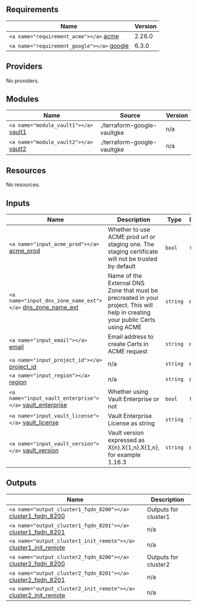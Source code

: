 ## Requirements

| Name                                                              | Version |
| ----------------------------------------------------------------- | ------- |
| `<a name="requirement_acme"></a>` [acme](#requirement\_acme)       | 2.26.0  |
| `<a name="requirement_google"></a>` [google](#requirement\_google) | 6.3.0   |

## Providers

No providers.

## Modules

| Name                                                    | Source                      | Version |
| ------------------------------------------------------- | --------------------------- | ------- |
| `<a name="module_vault1"></a>` [vault1](#module\_vault1) | ./terraform-google-vaultgke | n/a     |
| `<a name="module_vault2"></a>` [vault2](#module\_vault2) | ./terraform-google-vaultgke | n/a     |

## Resources

No resources.

## Inputs

| Name                                                                                         | Description                                                                                                                    | Type       | Default     | Required |
| -------------------------------------------------------------------------------------------- | ------------------------------------------------------------------------------------------------------------------------------ | ---------- | ----------- | :------: |
| `<a name="input_acme_prod"></a>` [acme\_prod](#input\_acme\_prod)                             | Whether to use ACME prod url or staging one. The staging certificate will not be trusted by default                            | `bool`   | `false`   |    no    |
| `<a name="input_dns_zone_name_ext"></a>` [dns\_zone\_name\_ext](#input\_dns\_zone\_name\_ext) | Name of the External DNS Zone that must be precreated in your project. This will help in creating your public Certs using ACME | `string` | n/a         |   yes   |
| `<a name="input_email"></a>` [email](#input\_email)                                           | Email address to create Certs in ACME request                                                                                  | `string` | n/a         |   yes   |
| `<a name="input_project_id"></a>` [project\_id](#input\_project\_id)                          | n/a                                                                                                                            | `string` | n/a         |   yes   |
| `<a name="input_region"></a>` [region](#input\_region)                                        | n/a                                                                                                                            | `string` | n/a         |   yes   |
| `<a name="input_vault_enterprise"></a>` [vault\_enterprise](#input\_vault\_enterprise)        | Whether using Vault Enterprise or not                                                                                          | `bool`   | `true`    |    no    |
| `<a name="input_vault_license"></a>` [vault\_license](#input\_vault\_license)                 | Vault Enterprise License as string                                                                                             | `string` | `"empty"` |    no    |
| `<a name="input_vault_version"></a>` [vault\_version](#input\_vault\_version)                 | Vault version expressed as X{n}.X{1,n}.X{1,n}, for example 1.16.3                                                              | `string` | n/a         |   yes   |

## Outputs

| Name                                                                                                  | Description          |
| ----------------------------------------------------------------------------------------------------- | -------------------- |
| `<a name="output_cluster1_fqdn_8200"></a>` [cluster1\_fqdn\_8200](#output\_cluster1\_fqdn\_8200)       | Outputs for cluster1 |
| `<a name="output_cluster1_fqdn_8201"></a>` [cluster1\_fqdn\_8201](#output\_cluster1\_fqdn\_8201)       | n/a                  |
| `<a name="output_cluster1_init_remote"></a>` [cluster1\_init\_remote](#output\_cluster1\_init\_remote) | n/a                  |
| `<a name="output_cluster2_fqdn_8200"></a>` [cluster2\_fqdn\_8200](#output\_cluster2\_fqdn\_8200)       | Outputs for cluster2 |
| `<a name="output_cluster2_fqdn_8201"></a>` [cluster2\_fqdn\_8201](#output\_cluster2\_fqdn\_8201)       | n/a                  |
| `<a name="output_cluster2_init_remote"></a>` [cluster2\_init\_remote](#output\_cluster2\_init\_remote) | n/a                  |
